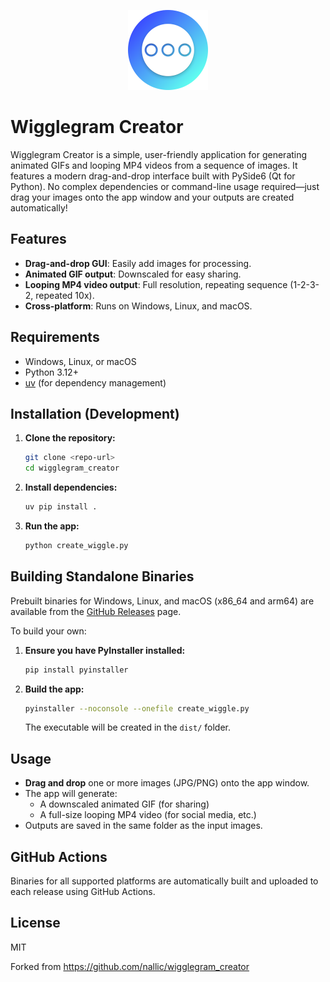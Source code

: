 <p align="center">
  <img src="icons/icon-512.png" alt="Wigglegram Creator Icon" width="128" height="128"/>
</p>

# Wigglegram Creator

Wigglegram Creator is a simple, user-friendly application for generating animated GIFs and looping MP4 videos from a sequence of images. It features a modern drag-and-drop interface built with PySide6 (Qt for Python). No complex dependencies or command-line usage required—just drag your images onto the app window and your outputs are created automatically!

## Features
- **Drag-and-drop GUI**: Easily add images for processing.
- **Animated GIF output**: Downscaled for easy sharing.
- **Looping MP4 video output**: Full resolution, repeating sequence (1-2-3-2, repeated 10x).
- **Cross-platform**: Runs on Windows, Linux, and macOS.

## Requirements
- Windows, Linux, or macOS
- Python 3.12+
- [uv](https://github.com/astral-sh/uv) (for dependency management)

## Installation (Development)
1. **Clone the repository:**
   ```sh
   git clone <repo-url>
   cd wigglegram_creator
   ```
2. **Install dependencies:**
   ```sh
   uv pip install .
   ```
3. **Run the app:**
   ```sh
   python create_wiggle.py
   ```

## Building Standalone Binaries
Prebuilt binaries for Windows, Linux, and macOS (x86_64 and arm64) are available from the [GitHub Releases](https://github.com/nallic/wigglegram_creator/releases) page.

To build your own:
1. **Ensure you have PyInstaller installed:**
   ```sh
   pip install pyinstaller
   ```
2. **Build the app:**
   ```sh
   pyinstaller --noconsole --onefile create_wiggle.py
   ```
   The executable will be created in the `dist/` folder.

## Usage
- **Drag and drop** one or more images (JPG/PNG) onto the app window.
- The app will generate:
  - A downscaled animated GIF (for sharing)
  - A full-size looping MP4 video (for social media, etc.)
- Outputs are saved in the same folder as the input images.

## GitHub Actions
Binaries for all supported platforms are automatically built and uploaded to each release using GitHub Actions.

## License
MIT

Forked from https://github.com/nallic/wigglegram_creator